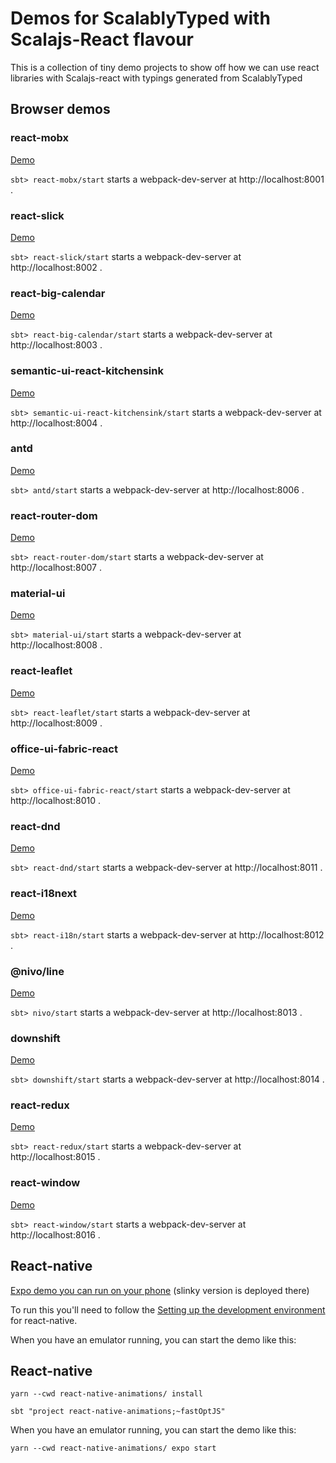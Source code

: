 # Demos for ScalablyTyped with Scalajs-React flavour

This is a collection of tiny demo projects to show off how we can use react libraries with Scalajs-react with typings generated from ScalablyTyped

## Browser demos 

### react-mobx 
[Demo](https://scalablytyped.github.io/ScalaJsReactDemos/react-mobx/)

`sbt> react-mobx/start` starts a webpack-dev-server at http://localhost:8001 .
  
### react-slick 
[Demo](https://scalablytyped.github.io/ScalaJsReactDemos/react-slick/)

`sbt> react-slick/start` starts a webpack-dev-server at http://localhost:8002 .

  
### react-big-calendar 
[Demo](https://scalablytyped.github.io/ScalaJsReactDemos/react-big-calendar/)

`sbt> react-big-calendar/start` starts a webpack-dev-server at http://localhost:8003 .

  
### semantic-ui-react-kitchensink 
[Demo](https://scalablytyped.github.io/ScalaJsReactDemos/semantic-ui-react-kitchensink/)

`sbt> semantic-ui-react-kitchensink/start` starts a webpack-dev-server at http://localhost:8004 .

  
### antd 
[Demo](https://scalablytyped.github.io/ScalaJsReactDemos/antd/)

`sbt> antd/start` starts a webpack-dev-server at http://localhost:8006 .

  
### react-router-dom 
[Demo](https://scalablytyped.github.io/ScalaJsReactDemos/react-router-dom/)

`sbt> react-router-dom/start` starts a webpack-dev-server at http://localhost:8007 .

  
### material-ui 
[Demo](https://scalablytyped.github.io/ScalaJsReactDemos/material-ui/)

`sbt> material-ui/start` starts a webpack-dev-server at http://localhost:8008 .

  
### react-leaflet 
[Demo](https://scalablytyped.github.io/ScalaJsReactDemos/react-leaflet/)

`sbt> react-leaflet/start` starts a webpack-dev-server at http://localhost:8009 .

  
### office-ui-fabric-react 
[Demo](https://scalablytyped.github.io/ScalaJsReactDemos/office-ui-fabric-react/)

`sbt> office-ui-fabric-react/start` starts a webpack-dev-server at http://localhost:8010 .

  
### react-dnd 
[Demo](https://scalablytyped.github.io/ScalaJsReactDemos/react-dnd/)

`sbt> react-dnd/start` starts a webpack-dev-server at http://localhost:8011 .

### react-i18next 
[Demo](https://scalablytyped.github.io/ScalaJsReactDemos/react-i18n/)

`sbt> react-i18n/start` starts a webpack-dev-server at http://localhost:8012 .

### @nivo/line 
[Demo](https://scalablytyped.github.io/ScalaJsReactDemos/nivo/)

`sbt> nivo/start` starts a webpack-dev-server at http://localhost:8013 .

### downshift 
[Demo](https://scalablytyped.github.io/ScalaJsReactDemos/downshift/)

`sbt> downshift/start` starts a webpack-dev-server at http://localhost:8014 .

### react-redux 
[Demo](https://scalablytyped.github.io/ScalaJsReactDemos/react-redux/)

`sbt> react-redux/start` starts a webpack-dev-server at http://localhost:8015 .

### react-window 
[Demo](https://scalablytyped.github.io/ScalaJsReactDemos/react-window/)

`sbt> react-window/start` starts a webpack-dev-server at http://localhost:8016 .

## React-native 
[Expo demo you can run on your phone](https://expo.io/@scalablytyped/scalably-typed-react-native) (slinky version is deployed there)

To run this you'll need to follow the 
[Setting up the development environment](https://reactnative.dev/docs/environment-setup) 
for react-native. 

When you have an emulator running, you can start the demo like this:

## React-native 

`yarn --cwd react-native-animations/ install`

`sbt "project react-native-animations;~fastOptJS"`

When you have an emulator running, you can start the demo like this:

`yarn --cwd react-native-animations/ expo start`
